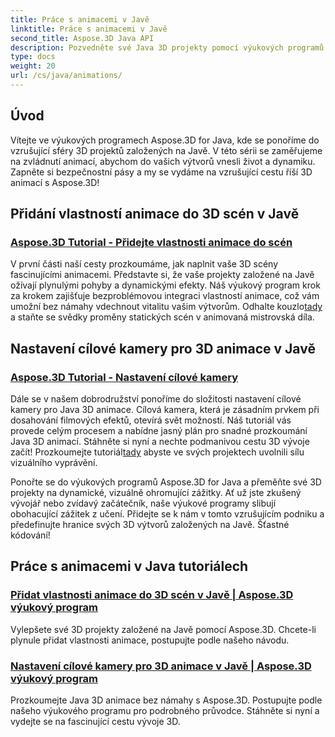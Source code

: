 ```yaml
---
title: Práce s animacemi v Javě
linktitle: Práce s animacemi v Javě
second_title: Aspose.3D Java API
description: Pozvedněte své Java 3D projekty pomocí výukových programů Aspose.3D! Naučte se přidávat vlastnosti animace a plynule nastavit cílové kamery pro podmanivý 3D vývoj.
type: docs
weight: 20
url: /cs/java/animations/
---
```

## Úvod

Vítejte ve výukových programech Aspose.3D for Java, kde se ponoříme do vzrušující sféry 3D projektů založených na Javě. V této sérii se zaměřujeme na zvládnutí animací, abychom do vašich výtvorů vnesli život a dynamiku. Zapněte si bezpečnostní pásy a my se vydáme na vzrušující cestu říší 3D animací s Aspose.3D!

## Přidání vlastností animace do 3D scén v Javě

### [Aspose.3D Tutorial - Přidejte vlastnosti animace do scén](./add-animation-properties-to-scenes/)

 V první části naší cesty prozkoumáme, jak naplnit vaše 3D scény fascinujícími animacemi. Představte si, že vaše projekty založené na Javě ožívají plynulými pohyby a dynamickými efekty. Náš výukový program krok za krokem zajišťuje bezproblémovou integraci vlastností animace, což vám umožní bez námahy vdechnout vitalitu vašim výtvorům. Odhalte kouzlo[tady](./add-animation-properties-to-scenes/) a staňte se svědky proměny statických scén v animovaná mistrovská díla.

## Nastavení cílové kamery pro 3D animace v Javě

### [Aspose.3D Tutorial - Nastavení cílové kamery](./set-up-target-camera/)

Dále se v našem dobrodružství ponoříme do složitosti nastavení cílové kamery pro Java 3D animace. Cílová kamera, která je zásadním prvkem při dosahování filmových efektů, otevírá svět možností. Náš tutoriál vás provede celým procesem a nabídne jasný plán pro snadné prozkoumání Java 3D animací. Stáhněte si nyní a nechte podmanivou cestu 3D vývoje začít! Prozkoumejte tutoriál[tady](./set-up-target-camera/) abyste ve svých projektech uvolnili sílu vizuálního vyprávění.

Ponořte se do výukových programů Aspose.3D for Java a přeměňte své 3D projekty na dynamické, vizuálně ohromující zážitky. Ať už jste zkušený vývojář nebo zvídavý začátečník, naše výukové programy slibují obohacující zážitek z učení. Přidejte se k nám v tomto vzrušujícím podniku a předefinujte hranice svých 3D výtvorů založených na Javě. Šťastné kódování!

## Práce s animacemi v Java tutoriálech
### [Přidat vlastnosti animace do 3D scén v Javě | Aspose.3D výukový program](./add-animation-properties-to-scenes/)
Vylepšete své 3D projekty založené na Javě pomocí Aspose.3D. Chcete-li plynule přidat vlastnosti animace, postupujte podle našeho návodu.
### [Nastavení cílové kamery pro 3D animace v Javě | Aspose.3D výukový program](./set-up-target-camera/)
Prozkoumejte Java 3D animace bez námahy s Aspose.3D. Postupujte podle našeho výukového programu pro podrobného průvodce. Stáhněte si nyní a vydejte se na fascinující cestu vývoje 3D.